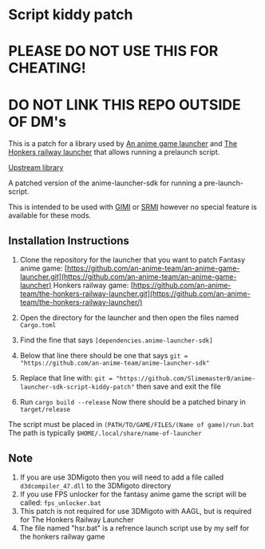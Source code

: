 # Script kiddy patch

# PLEASE DO NOT USE THIS FOR CHEATING!

# DO NOT LINK THIS REPO OUTSIDE OF DM's

This is a patch for a library used by [An anime game launcher](https://github.com/an-anime-team/an-anime-game-launcher) and [The Honkers railway launcher](https://github.com/an-anime-team/the-honkers-railway-launcher) that allows running a prelaunch script.

[Upstream library](https://github.com/an-anime-team/anime-launcher-sdk)

A patched version of the anime-launcher-sdk for running a pre-launch-script.

This is intended to be used with [GIMI](https://github.com/SilentNightSound/GI-Model-Importer) or [SRMI](https://github.com/SilentNightSound/SR-Model-Importer) however no special feature is available for these mods.

## Installation Instructions
1.  Clone the repository for the launcher that you want to patch
    Fantasy anime game:   [https://github.com/an-anime-team/an-anime-game-launcher.git](https://github.com/an-anime-team/an-anime-game-launcher)
    Honkers railway game: [https://github.com/an-anime-team/the-honkers-railway-launcher.git](https://github.com/an-anime-team/the-honkers-railway-launcher/)

2.  Open the directory for the launcher and then open the files named ``Cargo.toml``
3.  Find the fine that says ``[dependencies.anime-launcher-sdk]``
4.  Below that line there should be one that says ``git = "https://github.com/an-anime-team/anime-launcher-sdk"``
5.  Replace that line with: ``git = "https://github.com/Slimemaster0/anime-launcher-sdk-script-kiddy-patch"`` then save and exit the file
6.  Run ``cargo build --release``
Now there should be a patched binary in ``target/release``

The script must be placed in ``(PATH/TO/GAME/FILES/(Name of game)/run.bat``
The path is typically ``$HOME/.local/share/name-of-launcher``

## Note
1. If you are use 3DMigoto then you will need to add a file called ``d3dcompiler_47.dll`` to the 3DMigoto directory
2. If you use FPS unlocker for the fantasy anime game the script will be called: ``fps_unlocker.bat``
3. This patch is not required for use 3DMigoto with AAGL, but is required for The Honkers Railway Launcher
4. The file named "hsr.bat" is a refrence launch script use by my self for the honkers railway game
